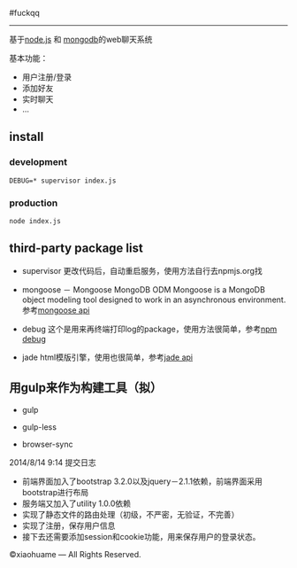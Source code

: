 #fuckqq

-----


基于[node.js](http://nodejs.org/api/) 和 [mongodb](http://api.mongodb.org/js/2.7.4/)的web聊天系统






基本功能：
* 用户注册/登录
* 添加好友
* 实时聊天
* ...

## install

### development

`DEBUG=* supervisor index.js`

### production

`node index.js`



## third-party package list

* supervisor
	更改代码后，自动重启服务，使用方法自行去npmjs.org找

* mongoose － Mongoose MongoDB ODM
	Mongoose is a MongoDB object modeling tool designed to work in an asynchronous environment.
	参考[mongoose api](http://mongoosejs.com/docs/api.html)

* debug
	这个是用来再终端打印log的package，使用方法很简单，参考[npm debug](https://www.npmjs.org/package/debug)

* jade
	html模版引擎，使用也很简单，参考[jade api](http://jade-lang.com/api/)

## 用gulp来作为构建工具（拟）

* gulp

* gulp-less

* browser-sync


2014/8/14 9:14 提交日志

* 前端界面加入了bootstrap 3.2.0以及jquery－2.1.1依赖，前端界面采用bootstrap进行布局
* 服务端又加入了utility 1.0.0依赖
* 实现了静态文件的路由处理（初级，不严密，无验证，不完善）
* 实现了注册，保存用户信息
* 接下去还需要添加session和cookie功能，用来保存用户的登录状态。


&copy;xiaohuame — All Rights Reserved.




